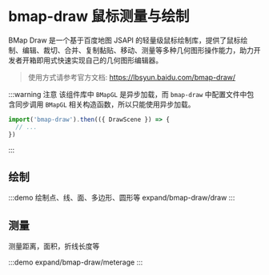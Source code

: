 # bmap-draw 鼠标测量与绘制

BMap Draw 是一个基于百度地图 JSAPI 的轻量级鼠标绘制库，提供了鼠标绘制、编辑、裁切、合并、复制黏贴、移动、测量等多种几何图形操作能力，助力开发者开箱即用式快速实现自己的几何图形编辑器。

> 使用方式请参考官方文档: https://lbsyun.baidu.com/bmap-draw/


:::warning 注意
该组件库中 `BMapGL` 是异步加载，而 `bmap-draw` 中配置文件中包含同步调用 `BMapGL` 相关构造函数，所以只能使用异步加载。

```ts
import('bmap-draw').then(({ DrawScene }) => {
  // ...
})
```

:::

## 绘制

:::demo 绘制点、线、面、多边形、圆形等
expand/bmap-draw/draw
:::

## 测量

测量距离，面积，折线长度等

:::demo
expand/bmap-draw/meterage
:::

<style>
  .dark .BMapLabel{
    color: #333333;
  }
</style>
